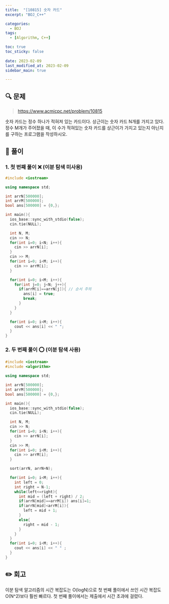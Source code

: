 ```yaml
---
title:  "[10815] 숫자 카드"
excerpt: "BOJ_C++"

categories:
  - BOJ
tags:
  - [Algorithm, C++]

toc: true
toc_sticky: false
 
date: 2023-02-09
last_modified_at: 2023-02-09
sidebar_main: true

---
```

<!--
문제 🔍
풀이 🎯 ⭕ ❌
주의할 점 🚨
짚고갈 점 ✏️
기타 🔥🌝🪐🔔
-->
## 🔍 문제
> <https://www.acmicpc.net/problem/10815>
<div class="notice" markdown="1">
숫자 카드는 정수 하나가 적혀져 있는 카드이다. 상근이는 숫자 카드 N개를 가지고 있다. 정수 M개가 주어졌을 때, 이 수가 적혀있는 숫자 카드를 상근이가 가지고 있는지 아닌지를 구하는 프로그램을 작성하시오.
</div>

## 🎯 풀이
### 1. 첫 번째 풀이 ❌ (이분 탐색 미사용)
```cpp
#include <iostream>

using namespace std;

int arrN[500000];
int arrM[500000];
bool ans[500000] = {0,};

int main(){
  ios_base::sync_with_stdio(false);
  cin.tie(NULL);

  int N, M;
  cin >> N;
  for(int i=0; i<N; i++){
    cin >> arrN[i];
  }
  cin >> M;
  for(int i=0; i<M; i++){
    cin >> arrM[i];
  }

  for(int i=0; i<M; i++){
    for(int j=0; j<N; j++){
      if(arrM[i]==arrN[j]){ // 순서 주의
        ans[i] = true;
        break;
      }
    }
  }

  for(int i=0; i<M; i++){
    cout << ans[i] << " ";
  }
}
```

### 2. 두 번째 풀이 ⭕ (이분 탐색 사용)
```cpp
#include <iostream>
#include <algorithm>

using namespace std;

int arrN[500000];
int arrM[500000];
bool ans[500000] = {0,};

int main(){
  ios_base::sync_with_stdio(false);
  cin.tie(NULL);

  int N, M;
  cin >> N;
  for(int i=0; i<N; i++){
    cin >> arrN[i];
  }
  cin >> M;
  for(int i=0; i<M; i++){
    cin >> arrM[i];
  }

  sort(arrN, arrN+N);

  for(int i=0; i<M; i++){
    int left = 0;
    int right = N-1;
    while(left<=right){
      int mid = (left + right) / 2;
      if(arrN[mid]==arrM[i]) ans[i]=1;
      if(arrN[mid]<arrM[i]){
        left = mid + 1; 
      }
      else{
        right = mid - 1;
      }
    }
  }
  for(int i=0; i<M; i++){
    cout << ans[i] << " " ; 
  }
}
```

## ✏️ 회고
이분 탐색 알고리즘의 시간 복잡도는 O(logN)으로 
첫 번째 풀이에서 쓰인 시간 복잡도 O(N^2)보다 훨씬 빠르다.
첫 번쨰 풀이에서는 제출에서 시간 초과에 걸렸다.